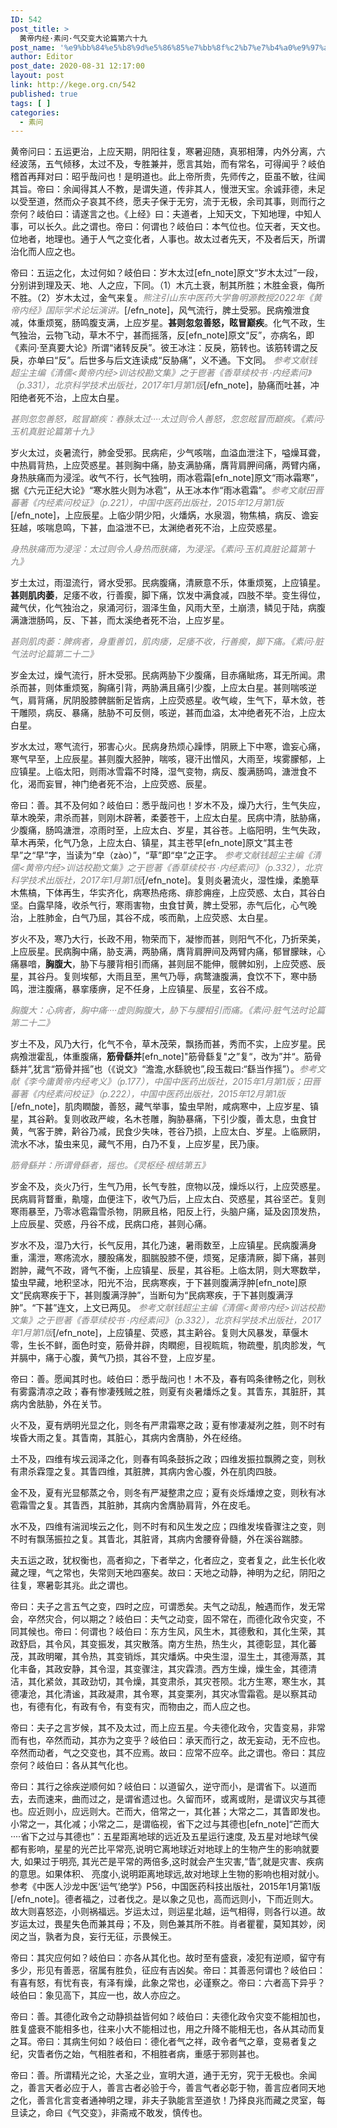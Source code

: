 ```yaml
---
ID: 542
post_title: >
  黄帝内经·素问·气交变大论篇第六十九
post_name: '%e9%bb%84%e5%b8%9d%e5%86%85%e7%bb%8f%c2%b7%e7%b4%a0%e9%97%ae%c2%b7%e6%b0%94%e4%ba%a4%e5%8f%98%e5%a4%a7%e8%ae%ba%e7%af%87%e7%ac%ac%e5%85%ad%e5%8d%81%e4%b9%9d'
author: Editor
post_date: 2020-08-31 12:17:00
layout: post
link: http://kege.org.cn/542
published: true
tags: [ ]
categories:
  - 素问
---
```

<!-- wp:paragraph -->
<p>黄帝问曰：五运更治，上应天期，阴阳往复，寒暑迎随，真邪相薄，内外分离，六经波荡，五气倾移，太过不及，专胜兼并，愿言其始，而有常名，可得闻乎？岐伯稽首再拜对曰：昭乎哉问也！是明道也。此上帝所贵，先师传之，臣虽不敏，往闻其旨。帝曰：余闻得其人不教，是谓失道，传非其人，慢泄天宝。余诚菲德，未足以受至道，然而众子哀其不终，愿夫子保于无穷，流于无极，余司其事，则而行之奈何？岐伯曰：请遂言之也。《上经》曰：夫道者，上知天文，下知地理，中知人事，可以长久。此之谓也。帝曰：何谓也？岐伯曰：本气位也。位天者，天文也。位地者，地理也。通于人气之变化者，人事也。故太过者先天，不及者后天，所谓治化而人应之也。</p>
<!-- /wp:paragraph -->

<!-- wp:paragraph -->
<p>帝曰：五运之化，太过何如？岐伯曰：岁木太过[efn_note]原文“岁木太过”一段，分别讲到理及天、地、人之应，下同。（1）木亢土衰，制其所胜；木胜金衰，侮所不胜。（2）岁木太过，金气来复。<span style="color: #808080;"><em>熊注引山东中医药大学鲁明源教授2022年《黄帝内经》国际学术论坛演讲。</em></span>[/efn_note]，风气流行，脾土受邪。民病飧泄食减，体重烦冤，肠鸣腹支满，上应岁星。<strong>甚则忽忽善怒，眩冒巅疾</strong>。化气不政，生气独治，云物飞动，草木不宁，甚而摇落，反[efn_note]原文“反”，亦病名，即《素问·至真要大论》所谓“诸转反戾”。彼王冰注：反戾，筋转也。该筋转谓之反戾，亦单曰“反”。后世多与后文连读成“反胁痛”，义不通。下文同。 <span style="color: #808080;"><em>参考文献钱超尘主编《清儒&lt;黄帝内经&gt;训诂校勘文集》之于鬯著《香草续校书 ·内经素问》（p.331），北京科学技术出版社，2017年1月第1版</em></span>[/efn_note]，胁痛而吐甚，冲阳绝者死不治，上应太白星。</p>
<p><span style="color: #808080;"><em>甚则忽忽善怒，眩冒巅疾：春脉太过····太过则令人善怒，忽忽眩冒而巅疾。《素问·玉机真脏论篇第十九》</em></span></p>
<!-- /wp:paragraph -->

<!-- wp:paragraph -->
<p>岁火太过，炎暑流行，肺金受邪。民病疟，少气咳喘，血溢血泄注下，嗌燥耳聋，中热肩背热，上应荧惑星。甚则胸中痛，胁支满胁痛，膺背肩胛间痛，两臂内痛，身热肤痛而为浸淫。收气不行，长气独明，雨冰雹霜[efn_note]原文“雨冰霜寒”，据《六元正纪大论》“寒水胜火则为冰雹”，从王冰本作“雨冰雹霜”。<span style="color: #808080;"><em>参考文献田晋蕃著《内经素问校证》（p.221），中国中医药出版社，2015年12月第1版</em></span>[/efn_note]，上应辰星。上临少阴少阳，火燔焫，水泉涸，物焦槁，病反、谵妄狂越，咳喘息鸣，下甚，血溢泄不已，太渊绝者死不治，上应荧惑星。</p>
<p><span style="color: #808080;"><em>身热肤痛而为浸淫：太过则令人身热而肤痛，为浸淫。《素问·玉机真脏论篇第十九》</em></span></p>
<!-- /wp:paragraph -->

<!-- wp:paragraph -->
<p>岁土太过，雨湿流行，肾水受邪。民病腹痛，清厥意不乐，体重烦冤，上应镇星。<strong>甚则肌肉萎</strong>，足痿不收，行善瘈，脚下痛，饮发中满食减，四肢不举。变生得位，藏气伏，化气独治之，泉涌河衍，涸泽生鱼，风雨大至，土崩溃，鳞见于陆，病腹满溏泄肠鸣，反、下甚，而太溪绝者死不治，上应岁星。</p>
<p><span style="color: #808080;"><em>甚则肌肉萎：脾病者，身重善饥，肌肉痿，足痿不收，行善瘈，脚下痛。《素问·脏气法时论篇第二十二》</em></span></p>
<!-- /wp:paragraph -->

<!-- wp:paragraph -->
<p>岁金太过，燥气流行，肝木受邪。民病两胁下少腹痛，目赤痛眦疡，耳无所闻。肃杀而甚，则体重烦冤，胸痛引背，两胁满且痛引少腹，上应太白星。甚则喘咳逆气，肩背痛，尻阴股膝髀腨䯒足皆病，上应荧惑星。收气峻，生气下，草木敛，苍干雕陨，病反、暴痛，胠胁不可反侧，咳逆，甚而血溢，太冲绝者死不治，上应太白星。</p>
<!-- /wp:paragraph -->

<!-- wp:paragraph -->
<p>岁水太过，寒气流行，邪害心火。民病身热烦心躁悸，阴厥上下中寒，谵妄心痛，寒气早至，上应辰星。甚则腹大胫肿，喘咳，寝汗出憎风，大雨至，埃雾朦郁，上应镇星。上临太阳，则雨冰雪霜不时降，湿气变物，病反、腹满肠鸣，溏泄食不化，渴而妄冒，神门绝者死不治，上应荧惑、辰星。</p>
<!-- /wp:paragraph -->

<!-- wp:paragraph -->
<p>帝曰：善。其不及何如？岐伯曰：悉乎哉问也！岁木不及，燥乃大行，生气失应，草木晚荣，肃杀而甚，则刚木辟著，柔萎苍干，上应太白星。民病中清，胠胁痛，少腹痛，肠鸣溏泄，凉雨时至，上应太白、岁星，其谷苍。上临阳明，生气失政，草木再荣，化气乃急，上应太白、镇星，其主苍早[efn_note]原文“其主苍早”之“早”字，当读为“皁（zào）”，“草”即“皁”之正字。 <span style="color: #808080;"><em>参考文献钱超尘主编《清儒&lt;黄帝内经&gt;训诂校勘文集》之于鬯著《香草续校书 ·内经素问》（p.332），北京科学技术出版社，2017年1月第1版</em></span>[/efn_note]。复则炎暑流火，湿性燥，柔脆草木焦槁，下体再生，华实齐化，病寒热疮疡、痱胗痈痤，上应荧惑、太白，其谷白坚。白露早降，收杀气行，寒雨害物，虫食甘黄，脾土受邪，赤气后化，心气晚治，上胜肺金，白气乃屈，其谷不成，咳而鼽，上应荧惑、太白星。</p>
<!-- /wp:paragraph -->

<!-- wp:paragraph -->
<p>岁火不及，寒乃大行，长政不用，物荣而下，凝惨而甚，则阳气不化，乃折荣美，上应辰星。民病胸中痛，胁支满，两胁痛，膺背肩胛间及两臂内痛，郁冒朦昧，心痛暴喑，<strong>胸腹大</strong>，胁下与腰背相引而痛，甚则屈不能伸，髋髀如别，上应荧惑、辰星，其谷丹。复则埃郁，大雨且至，黑气乃辱，病鹜溏腹满，食饮不下，寒中肠鸣，泄注腹痛，暴挛痿痹，足不任身，上应镇星、辰星，玄谷不成。</p>
<p><span style="color: #808080;"><em>胸腹大：心病者，胸中痛····虚则胸腹大，胁下与腰相引而痛。《素问·脏气法时论篇第二十二》</em></span></p>
<!-- /wp:paragraph -->

<!-- wp:paragraph -->
<p>岁土不及，风乃大行，化气不令，草木茂荣，飘扬而甚，秀而不实，上应岁星。民病飧泄霍乱，体重腹痛，<strong>筋骨繇并</strong>[efn_note]"筋骨繇复"之”复“，改为”并“。筋骨繇并”,犹言“筋骨并摇”也（《说文》“澹澹,水繇貌也”,段玉裁曰:“繇当作摇”）。<span style="color: #808080;"><em>参考文献《李今庸黄帝内经考义》（p.177），中国中医药出版社，2015年1月第1版；田晋蕃著《内经素问校证》（p.222），中国中医药出版社，2015年12月第1版</em></span>[/efn_note]，肌肉瞤酸，善怒，藏气举事，蛰虫早附，咸病寒中，上应岁星、镇星，其谷黅。复则收政严峻，名木苍雕，胸胁暴痛，下引少腹，善太息，虫食甘黄，气客于脾，黅谷乃减，民食少失味，苍谷乃损，上应太白、岁星。上临厥阴，流水不冰，蛰虫来见，藏气不用，白乃不复，上应岁星，民乃康。</p>
<p><span style="color: #808080;"><em>筋骨繇并：所谓骨繇者，摇也。《灵枢经·根结第五》</em></span></p>
<!-- /wp:paragraph -->

<!-- wp:paragraph -->
<p>岁金不及，炎火乃行，生气乃用，长气专胜，庶物以茂，燥烁以行，上应荧惑星。民病肩背瞀重，鼽嚏，血便注下，收气乃后，上应太白、荧惑星，其谷坚芒。复则寒雨暴至，乃零冰雹霜雪杀物，阴厥且格，阳反上行，头脑户痛，延及囟顶发热，上应辰星、荧惑，丹谷不成，民病口疮，甚则心痛。</p>
<!-- /wp:paragraph -->

<!-- wp:paragraph -->
<p>岁水不及，湿乃大行，长气反用，其化乃速，暑雨数至，上应镇星。民病腹满身重，濡泄，寒疡流水，腰股痛发，腘腨股膝不便，烦冤，足痿清厥，脚下痛，甚则跗肿，藏气不政，肾气不衡，上应镇星、辰星，其谷秬。上临太阴，则大寒数举，蛰虫早藏，地积坚冰，阳光不治，民病寒疾，于下甚则腹满浮肿[efn_note]原文“民病寒疾于下，甚则腹满浮肿”，当断句为“民病寒疾，于下甚则腹满浮肿”。“下甚”连文，上文已两见。<span style="color: #808080;"><em> 参考文献钱超尘主编《清儒&lt;黄帝内经&gt;训诂校勘文集》之于鬯著《香草续校书 ·内经素问》（p.332），北京科学技术出版社，2017年1月第1版</em></span>[/efn_note]，上应镇星、荧惑，其主黅谷。复则大风暴发，草偃木零，生长不鲜，面色时变，筋骨并辟，肉瞤瘛，目视䀮䀮，物疏璺，肌肉胗发，气并膈中，痛于心腹，黄气乃损，其谷不登，上应岁星。</p>
<!-- /wp:paragraph -->

<!-- wp:paragraph -->
<p>帝曰：善。愿闻其时也。岐伯曰：悉乎哉问也！木不及，春有鸣条律畅之化，则秋有雾露清凉之政；春有惨凄残贼之胜，则夏有炎暑燔烁之复。其眚东，其脏肝，其病内舍胠胁，外在关节。</p>
<!-- /wp:paragraph -->

<!-- wp:paragraph -->
<p>火不及，夏有炳明光显之化，则冬有严肃霜寒之政；夏有惨凄凝冽之胜，则不时有埃昏大雨之复。其眚南，其脏心，其病内舍膺胁，外在经络。</p>
<!-- /wp:paragraph -->

<!-- wp:paragraph -->
<p>土不及，四维有埃云润泽之化，则春有鸣条鼓拆之政；四维发振拉飘腾之变，则秋有肃杀霖霪之复。其眚四维，其脏脾，其病内舍心腹，外在肌肉四肢。</p>
<!-- /wp:paragraph -->

<!-- wp:paragraph -->
<p>金不及，夏有光显郁蒸之令，则冬有严凝整肃之应；夏有炎烁燔燎之变，则秋有冰雹霜雪之复。其眚西，其脏肺，其病内舍膺胁肩背，外在皮毛。</p>
<!-- /wp:paragraph -->

<!-- wp:paragraph -->
<p>水不及，四维有湍润埃云之化，则不时有和风生发之应；四维发埃昏骤注之变，则不时有飘荡振拉之复。其眚北，其脏肾，其病内舍腰脊骨髓，外在溪谷踹膝。</p>
<!-- /wp:paragraph -->

<!-- wp:paragraph -->
<p>夫五运之政，犹权衡也，高者抑之，下者举之，化者应之，变者复之，此生长化收藏之理，气之常也，失常则天地四塞矣。故曰：天地之动静，神明为之纪，阴阳之往复，寒暑彰其兆。此之谓也。</p>
<!-- /wp:paragraph -->

<!-- wp:paragraph -->
<p>帝曰：夫子之言五气之变，四时之应，可谓悉矣。夫气之动乱，触遇而作，发无常会，卒然灾合，何以期之？岐伯曰：夫气之动变，固不常在，而德化政令灾变，不同其候也。帝曰：何谓也？岐伯曰：东方生风，风生木，其德敷和，其化生荣，其政舒启，其令风，其变振发，其灾散落。南方生热，热生火，其德彰显，其化蕃茂，其政明曜，其令热，其变销烁，其灾燔焫。中央生湿，湿生土，其德溽蒸，其化丰备，其政安静，其令湿，其变骤注，其灾霖溃。西方生燥，燥生金，其德清洁，其化紧敛，其政劲切，其令燥，其变肃杀，其灾苍陨。北方生寒，寒生水，其德凄沧，其化清谧，其政凝肃，其令寒，其变栗冽，其灾冰雪霜雹。是以察其动也，有德有化，有政有令，有变有灾，而物由之，而人应之也。</p>
<!-- /wp:paragraph -->

<!-- wp:paragraph -->
<p>帝曰：夫子之言岁候，其不及太过，而上应五星。今夫德化政令，灾眚变易，非常而有也，卒然而动，其亦为之变乎？岐伯曰：承天而行之，故无妄动，无不应也。卒然而动者，气之交变也，其不应焉。故曰：应常不应卒。此之谓也。帝曰：其应奈何？岐伯曰：各从其气化也。</p>
<!-- /wp:paragraph -->

<!-- wp:paragraph -->
<p>帝曰：其行之徐疾逆顺何如？岐伯曰：以道留久，逆守而小，是谓省下。以道而去，去而速来，曲而过之，是谓省遗过也。久留而环，或离或附，是谓议灾与其德也。应近则小，应远则大。芒而大，倍常之一，其化甚；大常之二，其眚即发也。小常之一，其化减；小常之二，是谓临视，省下之过与其德也[efn_note]“芒而大····省下之过与其德也”：五星距离地球的远近及五星运行速度, 及五星对地球气侯都有影响，星星的光芒比平常亮,说明它离地球近对地球上的生物产生的影响就要大, 如果过于明亮, 其光芒是平常的两倍多,这时就会产生灾害,“眚”,就是灾害、疾病的意思。如果体积、 亮度小,说明距离地球远,故对地球上生物的影响也相对就小。参考《中医人沙龙中医‘运气’绝学》P56，中国医药科技出版社，2015年1月第1版 [/efn_note]。德者福之，过者伐之。是以象之见也，高而远则小，下而近则大。故大则喜怒迩，小则祸福远。岁运太过，则运星北越，运气相得，则各行以道。故岁运太过，畏星失色而兼其母；不及，则色兼其所不胜。肖者瞿瞿，莫知其妙，闵闵之当，孰者为良，妄行无征，示畏候王。</p>
<!-- /wp:paragraph -->

<!-- wp:paragraph -->
<p>帝曰：其灾应何如？岐伯曰：亦各从其化也。故时至有盛衰，凌犯有逆顺，留守有多少，形见有善恶，宿属有胜负，征应有吉凶矣。帝曰：其善恶何谓也？岐伯曰：有喜有怒，有忧有丧，有泽有燥，此象之常也，必谨察之。帝曰：六者高下异乎？岐伯曰：象见高下，其应一也，故人亦应之。</p>
<!-- /wp:paragraph -->

<!-- wp:paragraph -->
<p>帝曰：善。其德化政令之动静损益皆何如？岐伯曰：夫德化政令灾变不能相加也，胜复盛衰不能相多也，往来小大不能相过也，用之升降不能相无也，各从其动而复之耳。帝曰：其病生何如？岐伯曰：德化者气之祥，政令者气之章，变易者复之纪，灾眚者伤之始，气相胜者和，不相胜者病，重感于邪则甚也。</p>
<!-- /wp:paragraph -->

<!-- wp:paragraph -->
<p>帝曰：善。所谓精光之论，大圣之业，宣明大道，通于无穷，究于无极也。余闻之，善言天者必应于人，善言古者必验于今，善言气者必彰于物，善言应者同天地之化，善言化言变者通神明之理，非夫子孰能言至道欤！乃择良兆而藏之灵室，每旦读之，命曰《气交变》，非斋戒不敢发，慎传也。</p>
<!-- /wp:paragraph -->